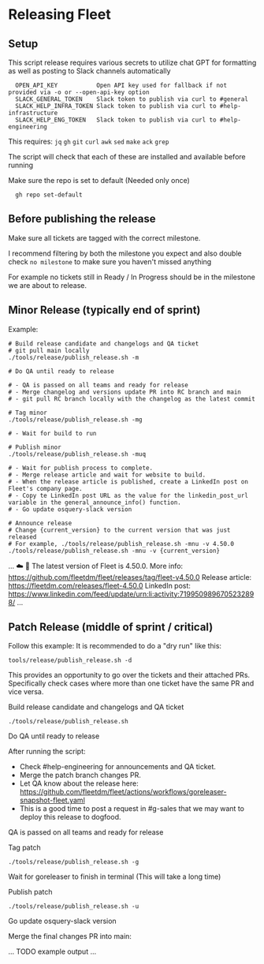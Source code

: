 # Releasing Fleet

## Setup

This script release requires various secrets to utilize chat GPT for formatting
as well as posting to Slack channels automatically

```
  OPEN_API_KEY           Open API key used for fallback if not provided via -o or --open-api-key option
  SLACK_GENERAL_TOKEN    Slack token to publish via curl to #general
  SLACK_HELP_INFRA_TOKEN Slack token to publish via curl to #help-infrastructure
  SLACK_HELP_ENG_TOKEN   Slack token to publish via curl to #help-engineering
```

This requires:
 `jq` `gh` `git` `curl` `awk` `sed` `make` `ack` `grep`

The script will check that each of these are installed and available before running

Make sure the repo is set to default (Needed only once) 
```
  gh repo set-default
```


## Before publishing the release

Make sure all tickets are tagged with the correct milestone.

I recommend filtering by both the milestone you expect and also double check `no milestone` to make sure you haven't missed anything

For example no tickets still in Ready / In Progress should be in the milestone we are about to release.

## Minor Release (typically end of sprint)

Example:
```
# Build release candidate and changelogs and QA ticket
# git pull main locally
./tools/release/publish_release.sh -m

# Do QA until ready to release

# - QA is passed on all teams and ready for release
# - Merge changelog and versions update PR into RC branch and main
# - git pull RC branch locally with the changelog as the latest commit

# Tag minor
./tools/release/publish_release.sh -mg

# - Wait for build to run

# Publish minor
./tools/release/publish_release.sh -muq

# - Wait for publish process to complete.
# - Merge release article and wait for website to build.
# - When the release article is published, create a LinkedIn post on Fleet's company page. 
# - Copy te LinkedIn post URL as the value for the linkedin_post_url variable in the general_announce_info() function.
# - Go update osquery-slack version

# Announce release
# Change {current_version} to the current version that was just released
# For example, ./tools/release/publish_release.sh -mnu -v 4.50.0
./tools/release/publish_release.sh -mnu -v {current_version}
```

...
:cloud: :rocket: The latest version of Fleet is 4.50.0.
More info: https://github.com/fleetdm/fleet/releases/tag/fleet-v4.50.0
Release article: https://fleetdm.com/releases/fleet-4.50.0
LinkedIn post: https://www.linkedin.com/feed/update/urn:li:activity:7199509896705232898/
...


## Patch Release (middle of sprint / critical)

Follow this example:
It is recommended to do a "dry run" like this:
```
tools/release/publish_release.sh -d
```
This provides an opportunity to go over the tickets and their attached PRs.
Specifically check cases where more than one ticket have the same PR and vice versa.


Build release candidate and changelogs and QA ticket
```
./tools/release/publish_release.sh
```
Do QA until ready to release

After running the script:
- Check #help-engineering for announcements and QA ticket.
- Merge the patch branch changes PR.
- Let QA know about the release here: https://github.com/fleetdm/fleet/actions/workflows/goreleaser-snapshot-fleet.yaml
- This is a good time to post a request in #g-sales that we may want to deploy this release to dogfood.

QA is passed on all teams and ready for release

Tag patch
```
./tools/release/publish_release.sh -g
```
Wait for goreleaser to finish in terminal (This will take a long time)

Publish patch
```
./tools/release/publish_release.sh -u
```
Go update osquery-slack version

Merge the final changes PR into main:

...
TODO example output
...

